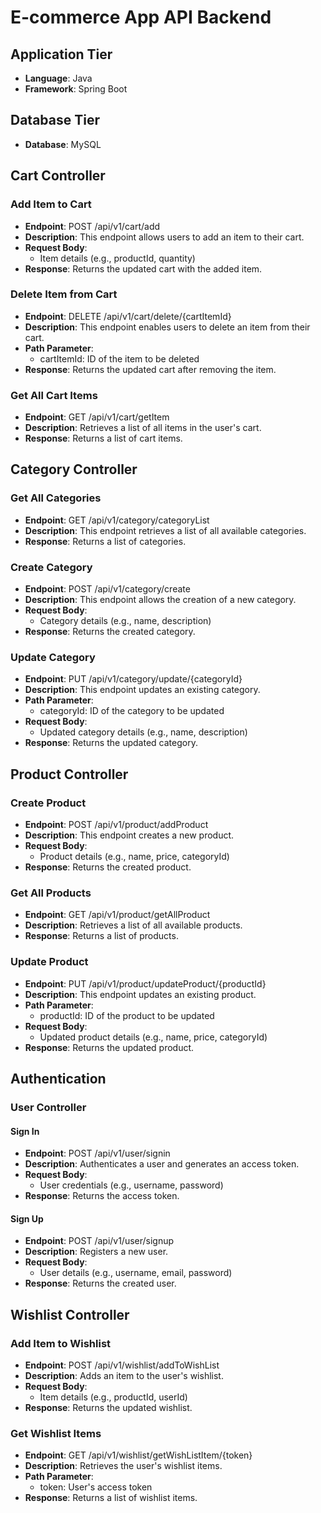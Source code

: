 # E-commerce App API Backend

## Application Tier
- **Language**: Java
- **Framework**: Spring Boot

## Database Tier
- **Database**: MySQL

## Cart Controller

### Add Item to Cart
- **Endpoint**: POST /api/v1/cart/add
- **Description**: This endpoint allows users to add an item to their cart.
- **Request Body**:
  - Item details (e.g., productId, quantity)
- **Response**: Returns the updated cart with the added item.

### Delete Item from Cart
- **Endpoint**: DELETE /api/v1/cart/delete/{cartItemId}
- **Description**: This endpoint enables users to delete an item from their cart.
- **Path Parameter**:
  - cartItemId: ID of the item to be deleted
- **Response**: Returns the updated cart after removing the item.

### Get All Cart Items
- **Endpoint**: GET /api/v1/cart/getItem
- **Description**: Retrieves a list of all items in the user's cart.
- **Response**: Returns a list of cart items.

## Category Controller

### Get All Categories
- **Endpoint**: GET /api/v1/category/categoryList
- **Description**: This endpoint retrieves a list of all available categories.
- **Response**: Returns a list of categories.

### Create Category
- **Endpoint**: POST /api/v1/category/create
- **Description**: This endpoint allows the creation of a new category.
- **Request Body**:
  - Category details (e.g., name, description)
- **Response**: Returns the created category.

### Update Category
- **Endpoint**: PUT /api/v1/category/update/{categoryId}
- **Description**: This endpoint updates an existing category.
- **Path Parameter**:
  - categoryId: ID of the category to be updated
- **Request Body**:
  - Updated category details (e.g., name, description)
- **Response**: Returns the updated category.

## Product Controller

### Create Product
- **Endpoint**: POST /api/v1/product/addProduct
- **Description**: This endpoint creates a new product.
- **Request Body**:
  - Product details (e.g., name, price, categoryId)
- **Response**: Returns the created product.

### Get All Products
- **Endpoint**: GET /api/v1/product/getAllProduct
- **Description**: Retrieves a list of all available products.
- **Response**: Returns a list of products.

### Update Product
- **Endpoint**: PUT /api/v1/product/updateProduct/{productId}
- **Description**: This endpoint updates an existing product.
- **Path Parameter**:
  - productId: ID of the product to be updated
- **Request Body**:
  - Updated product details (e.g., name, price, categoryId)
- **Response**: Returns the updated product.

## Authentication

### User Controller

#### Sign In
- **Endpoint**: POST /api/v1/user/signin
- **Description**: Authenticates a user and generates an access token.
- **Request Body**:
  - User credentials (e.g., username, password)
- **Response**: Returns the access token.

#### Sign Up
- **Endpoint**: POST /api/v1/user/signup
- **Description**: Registers a new user.
- **Request Body**:
  - User details (e.g., username, email, password)
- **Response**: Returns the created user.

## Wishlist Controller

### Add Item to Wishlist
- **Endpoint**: POST /api/v1/wishlist/addToWishList
- **Description**: Adds an item to the user's wishlist.
- **Request Body**:
  - Item details (e.g., productId, userId)
- **Response**: Returns the updated wishlist.

### Get Wishlist Items
- **Endpoint**: GET /api/v1/wishlist/getWishListItem/{token}
- **Description**: Retrieves the user's wishlist items.
- **Path Parameter**:
  - token: User's access token
- **Response**: Returns a list of wishlist items.
